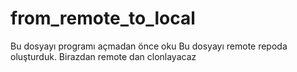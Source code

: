 # from_remote_to_local
Bu dosyayı programı açmadan önce oku
Bu dosyayı remote repoda oluşturduk. Birazdan remote dan clonlayacaz
